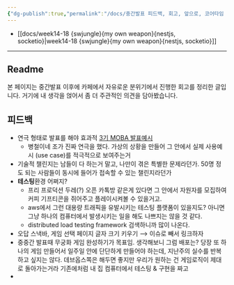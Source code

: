 ```yaml
---
{"dg-publish":true,"permalink":"/docs/중간발표 피드백, 회고, 앞으로, 코어타임 변동, 기술적 챌린지 고민 나 혼자 요약ver {swjungle}/","title":"중간발표 피드백, 회고, 앞으로, 코어타임 변동, 기술적 챌린지 고민 나 혼자 요약ver {swjungle}"}
---
```


- [[docs/week14-18 {swjungle}{my own weapon}{nestjs, socketio}\|week14-18 {swjungle}{my own weapon}{nestjs, socketio}]]
___

## Readme

본 페이지는 중간발표 이후에 카페에서 자유로운 분위기에서 진행한 회고를 정리한 글입니다. 거기에 내 생각을 얹어서 좀 더 주관적인 의견을 담아봤습니다.

## 피드백

- 연극 형태로 발표를 해야 효과적 [3기 MOBA 발표예시](https://youtu.be/K1V-issgZPs)
	- 병철이네 조가 진짜 연극을 했다. 가상의 상황을 만들어 그 안에서 실제 사용예시 (use case)를 적극적으로 보여주는거
- 기술적 챌린지는 남들이 다 하는거 말고, 나만이 겪은 특별한 문제라던가. 50명 정도 되는 사람들이 동시에 들어가 접속할 수 있는 챌린지라던가
- **테스팅**환경 어쩌지? 
	- 프리 프로덕션 두레(?) 오픈 카톡방 같은게 있다면 그 안에서 자원자를 모집하여 커피 기프티콘을 쥐어주고 플레이시켜볼 수 있을거고.
	- aws에서 그런 대용량 트래픽을 유발시키는 테스팅 플랫폼이 있을지도? 아니면 그냥 하나의 컴퓨터에서 발생시키는 일을 해도 나쁘지는 않을 것 같다.
	- distributed load testing framework 검색하니까 많이 나온다.
- 오답 스낵바, 게임 선택 페이지 글자 크기 키우기 ⟶ 이슈로 빼서 링크하자
- 중중간 발표때 무궁화 게임 완성하기가 목표임. 생각해보니 그럼 배포는? 당장 또 하나의 게임 만들어서 일주일 안에 단단하게 만들어야 하는데, 지난주의 실수를 반복하고 싶지는 않다. 데브옵스쪽은 해두면 좋지만 우리가 원하는 건 게임로직이 제대로 돌아가는거라 기존에처럼 내 집 컴퓨터에서 테스팅 & 구현을 짜고 
- 